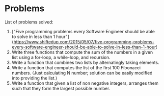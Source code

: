 # Problems

List of problems solved:

1. ["Five programming problems every Software Engineer should be able to solve in less than 1 hour"] (https://www.shiftedup.com/2015/05/07/five-programming-problems-every-software-engineer-should-be-able-to-solve-in-less-than-1-hour)
  1. Write three functions that compute the sum of the numbers in a given list using a for-loop, a while-loop, and recursion.
  2. Write a function that combines two lists by alternatingly taking elements.
  3. Write a function that computes the list of the first 100 Fibonacci numbers. (Just calculating N number; solution can be easily modified into providing the list.)
  4. Write a function that given a list of non negative integers, arranges them such that they form the largest possible number.
